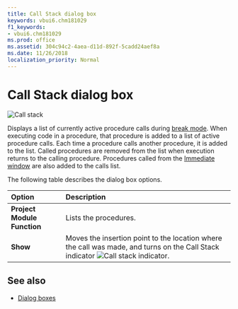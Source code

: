 ```yaml
---
title: Call Stack dialog box
keywords: vbui6.chm181029
f1_keywords:
- vbui6.chm181029
ms.prod: office
ms.assetid: 304c94c2-4aea-d11d-892f-5cadd24aef8a
ms.date: 11/26/2018
localization_priority: Normal
---
```



# Call Stack dialog box

![Call stack](../../../images/calls_ZA01201584.gif)

Displays a list of currently active procedure calls during [break mode](../../Glossary/vbe-glossary.md#break-mode). When executing code in a procedure, that procedure is added to a list of active procedure calls. Each time a procedure calls another procedure, it is added to the list. Called procedures are removed from the list when execution returns to the calling procedure. Procedures called from the [Immediate window](immediate-window.md) are also added to the calls list.

The following table describes the dialog box options.

|Option|Description|
|:-----|:----------|
|**Project Module Function**|Lists the procedures.|
|**Show**|Moves the insertion point to the location where the call was made, and turns on the Call Stack indicator ![Call stack indicator](../../../images/wcallst_ZA01201809.gif).|

## See also

- [Dialog boxes](../dialog-boxes.md)
